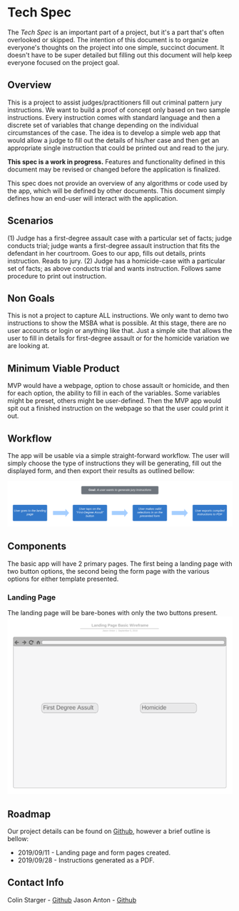 # Tech Spec
The _Tech Spec_ is an important part of a project, but it's a part that's often overlooked or skipped. The intention of this document is to organize everyone's thoughts on the project into one simple, succinct document. It doesn't have to be super detailed but filling out this document will help keep everyone focused on the project goal.

## Overview 
This is a project to assist judges/practitioners fill out criminal pattern jury instructions. We want to build a proof of concept only based on two sample instructions. Every instruction comes with standard language and then a discrete set of variables that change depending on the individual circumstances of the case. The idea is to develop a simple web app that would allow a judge to fill out the details of his/her case and then get an appropriate single instruction that could be printed out and read to the jury.

**This spec is a work in progress.**  Features and functionality defined in this document may be revised or changed before the application is finalized.

This spec does not provide an overview of any algorithms or code used by the app, which will be defined by other documents.  This document simply defines how an end-user will interact with the application.

## Scenarios
(1) Judge has a first-degree assault case with a particular set of facts; judge conducts trial; judge wants a first-degree assault instruction that fits the defendant in her courtroom. Goes to our app, fills out details, prints instruction. Reads to jury.
(2) Judge has a homicide-case with a particular set of facts; as above conducts trial and wants instruction. Follows same procedure to print out instruction.

## Non Goals
This is not a project to capture ALL instructions. We only want to demo two instructions to show the MSBA what is possible. At this stage, there are no user accounts or login or anything like that. Just a simple site that allows the user to fill in details for first-degree assault or for the homicide variation we are looking at.

## Minimum Viable Product
MVP would have a webpage, option to chose assault or homicide, and then for each option, the ability to fill in each of the variables. Some variables might be preset, others might be user-defined. Then the MVP app would spit out a finished instruction on the webpage so that the user could print it out.

## Workflow
The app will be usable via a simple straight-forward workflow. The user will simply choose the type of instructions they will be generating, fill out the displayed form, and then export their results as outlined bellow:

![Workflow](/docs/img/task_flow.png)

## Components
The basic app will have 2 primary pages. The first being a landing page with two button options, the second being the form page with the various options for either template presented. 

### Landing Page
The landing page will be bare-bones with only the two buttons present. 
![Landing Page](/docs/img/landing_page.png)

## Roadmap
Our project details can be found on [Github](https://github.com/CodeForBaltimore/JuryInstructions/projects/1), however a brief outline is bellow:

* 2019/09/11 - Landing page and form pages created.
* 2019/09/28 - Instructions generated as a PDF.

## Contact Info
Colin Starger - [Github](https://github.com/Colinstarger)
Jason Anton - [Github](https://github.com/revjtanton)
